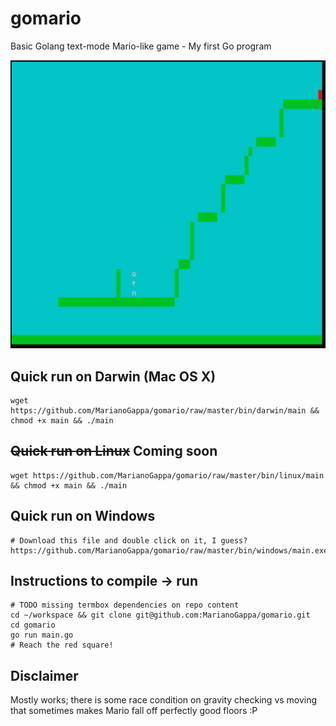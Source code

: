 # gomario
Basic Golang text-mode Mario-like game - My first Go program

![Screenshot](screenshot.png?raw=true)

## Quick run on Darwin (Mac OS X)
```
wget https://github.com/MarianoGappa/gomario/raw/master/bin/darwin/main && chmod +x main && ./main
```

## ~~Quick run on Linux~~ Coming soon
```
wget https://github.com/MarianoGappa/gomario/raw/master/bin/linux/main && chmod +x main && ./main
```

## Quick run on Windows
```
# Download this file and double click on it, I guess?
https://github.com/MarianoGappa/gomario/raw/master/bin/windows/main.exe
```

## Instructions to compile -> run
```
# TODO missing termbox dependencies on repo content
cd ~/workspace && git clone git@github.com:MarianoGappa/gomario.git
cd gomario
go run main.go
# Reach the red square!
```

## Disclaimer
Mostly works; there is some race condition on gravity checking vs moving that sometimes makes Mario fall off perfectly good floors :P

